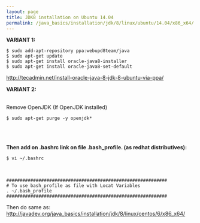 ```yaml
---
layout: page
title: JDK8 installation on Ubuntu 14.04
permalink: /java_basics/installation/jdk/8/linux/ubuntu/14.04/x86_x64/
---
```



**VARIANT 1:**

    $ sudo add-apt-repository ppa:webupd8team/java
    $ sudo apt-get update
    $ sudo apt-get install oracle-java8-installer
    $ sudo apt-get install oracle-java8-set-default


http://tecadmin.net/install-oracle-java-8-jdk-8-ubuntu-via-ppa/



**VARIANT 2:**

<br/>
Remove OpenJDK (If OpenJDK installed)<br/>

    $ sudo apt-get purge -y openjdk*


<br/><br/>

**Then add on .bashrc link on file .bash_profile.
(as redhat distributives):**


    $ vi ~/.bashrc

<br/>

    ############################################################
    # To use bash_profile as file with Locat Variables
    . ~/.bash_profile
    ############################################################


Then do same as:<br/>
<a href="/java_basics/installation/jdk/8/linux/centos/6/x86_x64/">http://javadev.org/java_basics/installation/jdk/8/linux/centos/6/x86_x64/</a>
